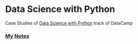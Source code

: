 # Data Science with Python
Case Studies of <a href="https://app.datacamp.com/learn/career-tracks/data-scientist-with-python">Data Science with Python</a> track of DataCamp

### <a href="https://www.notion.so/dakshayahuja/Data-Scientist-With-Python-81b4b32bdd1c45029d8eced9b3f7b642">My Notes</a>
